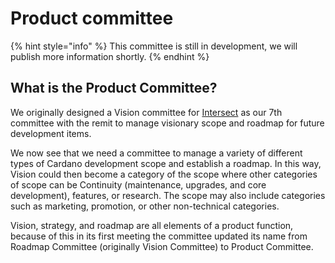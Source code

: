 # Product committee

{% hint style="info" %}
This committee is still in development, we will publish more information shortly.
{% endhint %}

## What is the Product Committee?

We originally designed a Vision committee for [Intersect](https://docs.intersectmbo.org/) as our 7th committee with the remit to manage visionary scope and roadmap for future development items.&#x20;

We now see that we need a committee to manage a variety of different types of Cardano development scope and establish a roadmap. In this way, Vision could then become a category of the scope where other categories of scope can be Continuity (maintenance, upgrades, and core development), features, or research. The scope may also include categories such as marketing, promotion, or other non-technical categories.

Vision, strategy, and roadmap are all elements of a product function, because of this in its first meeting the committee updated its name from Roadmap Committee (originally Vision Committee) to Product Committee.
